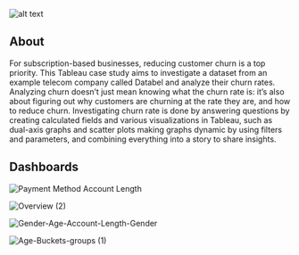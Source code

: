 ![alt text](https://nextommerce.com/wp-content/uploads/2019/04/pasted-image-0.png)

## About

For subscription-based businesses, reducing customer churn is a top priority.
This Tableau case study aims to investigate a dataset from an example telecom company called Databel and analyze their churn rates.
Analyzing churn doesn’t just mean knowing what the churn rate is: it’s also about figuring out why customers are churning at the rate they are, and how to reduce churn.
Investigating churn rate is done by answering questions by creating calculated fields and various visualizations in Tableau, such as dual-axis graphs and scatter plots making graphs dynamic 
by using filters and parameters, and combining everything into a story to share insights.

## Dashboards


![Payment Method   Account Length](https://user-images.githubusercontent.com/49237531/149668738-c270f1cd-8059-4174-b9e9-68b76a33474a.gif)



![Overview (2)](https://user-images.githubusercontent.com/49237531/149670669-d3d0189f-9f9d-46fb-a071-5e4268fdbd2d.gif)


![Gender-Age-Account-Length-Gender](https://user-images.githubusercontent.com/49237531/149671328-a2ff9694-1b49-4b24-a2c4-5e1b6340dad6.gif)


![Age-Buckets-groups (1)](https://user-images.githubusercontent.com/49237531/149676009-bc0f9ad1-7774-4c2d-bd39-17722a4c571a.gif)
